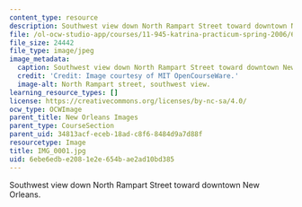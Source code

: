 ```yaml
---
content_type: resource
description: Southwest view down North Rampart Street toward downtown New Orleans.
file: /ol-ocw-studio-app/courses/11-945-katrina-practicum-spring-2006/6ebe6edbe2081e2e654bae2ad10bd385_IMG_0001.jpg
file_size: 24442
file_type: image/jpeg
image_metadata:
  caption: Southwest view down North Rampart Street toward downtown New Orleans.
  credit: 'Credit: Image courtesy of MIT OpenCourseWare.'
  image-alt: North Rampart street, southwest view.
learning_resource_types: []
license: https://creativecommons.org/licenses/by-nc-sa/4.0/
ocw_type: OCWImage
parent_title: New Orleans Images
parent_type: CourseSection
parent_uid: 34813acf-eceb-18ad-c8f6-8484d9a7d88f
resourcetype: Image
title: IMG_0001.jpg
uid: 6ebe6edb-e208-1e2e-654b-ae2ad10bd385
---
```

Southwest view down North Rampart Street toward downtown New Orleans.